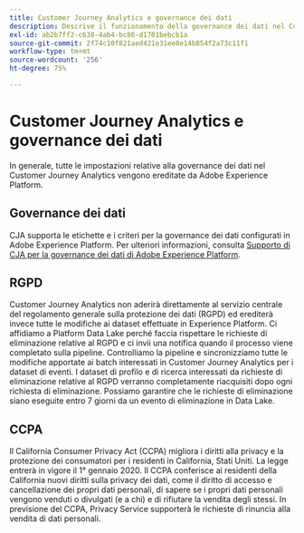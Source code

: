 ```yaml
---
title: Customer Journey Analytics e governance dei dati
description: Descrive il funzionamento della governance dei dati nel Customer Journey Analytics.
exl-id: ab2b7ff2-c638-4ab4-bc86-d1701bebcb1a
source-git-commit: 2f74c10f821aed421e31ee8e14b854f2a73c11f1
workflow-type: tm+mt
source-wordcount: '256'
ht-degree: 75%

---
```


# Customer Journey Analytics e governance dei dati

In generale, tutte le impostazioni relative alla governance dei dati nel Customer Journey Analytics vengono ereditate da Adobe Experience Platform.

## Governance dei dati

CJA supporta le etichette e i criteri per la governance dei dati configurati in Adobe Experience Platform. Per ulteriori informazioni, consulta [Supporto di CJA per la governance dei dati di Adobe Experience Platform](/help/data-views/data-governance.md).

## RGPD

Customer Journey Analytics non aderirà direttamente al servizio centrale del regolamento generale sulla protezione dei dati (RGPD) ed erediterà invece tutte le modifiche ai dataset effettuate in Experience Platform. Ci affidiamo a Platform Data Lake perché faccia rispettare le richieste di eliminazione relative al RGPD e ci invii una notifica quando il processo viene completato sulla pipeline. Controlliamo la pipeline e sincronizziamo tutte le modifiche apportate ai batch interessati in Customer Journey Analytics per i dataset di eventi. I dataset di profilo e di ricerca interessati da richieste di eliminazione relative al RGPD verranno completamente riacquisiti dopo ogni richiesta di eliminazione. Possiamo garantire che le richieste di eliminazione siano eseguite entro 7 giorni da un evento di eliminazione in Data Lake.

## CCPA

Il California Consumer Privacy Act (CCPA) migliora i diritti alla privacy e la protezione dei consumatori per i residenti in California, Stati Uniti. La legge entrerà in vigore il 1° gennaio 2020.
Il CCPA conferisce ai residenti della California nuovi diritti sulla privacy dei dati, come il diritto di accesso e cancellazione dei propri dati personali, di sapere se i propri dati personali vengono venduti o divulgati (e a chi) e di rifiutare la vendita degli stessi.
In previsione del CCPA, Privacy Service supporterà le richieste di rinuncia alla vendita di dati personali.
